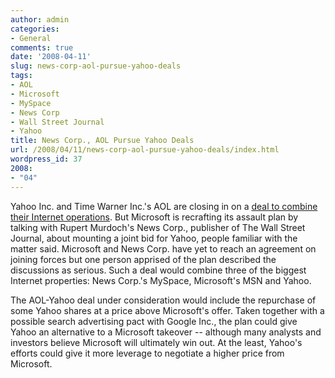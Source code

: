 ```yaml
---
author: admin
categories:
- General
comments: true
date: '2008-04-11'
slug: news-corp-aol-pursue-yahoo-deals
tags:
- AOL
- Microsoft
- MySpace
- News Corp
- Wall Street Journal
- Yahoo
title: News Corp., AOL Pursue Yahoo Deals
url: /2008/04/11/news-corp-aol-pursue-yahoo-deals/index.html
wordpress_id: 37
2008:
- "04"
---
```



Yahoo Inc. and Time Warner Inc.'s AOL are closing in on a [deal to combine their Internet operations](http://online.wsj.com/article/SB120776803032602423.html). But Microsoft is recrafting its assault plan by talking with Rupert Murdoch's News Corp., publisher of The Wall Street Journal, about mounting a joint bid for Yahoo, people familiar with the matter said. Microsoft and News Corp. have yet to reach an agreement on joining forces but one person apprised of the plan described the discussions as serious. Such a deal would combine three of the biggest Internet properties: News Corp.'s MySpace, Microsoft's MSN and Yahoo.

The AOL-Yahoo deal under consideration would include the repurchase of some Yahoo shares at a price above Microsoft's offer. Taken together with a possible search advertising pact with Google Inc., the plan could give Yahoo an alternative to a Microsoft takeover -- although many analysts and investors believe Microsoft will ultimately win out. At the least, Yahoo's efforts could give it more leverage to negotiate a higher price from Microsoft.
